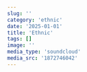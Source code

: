 ```yaml
---
slug: ''
category: 'ethnic'
date: '2025-01-01'
title: 'Ethnic'
tags: []
image: ''
media_type: 'soundcloud'
media_src: '1872746042'
---
```

